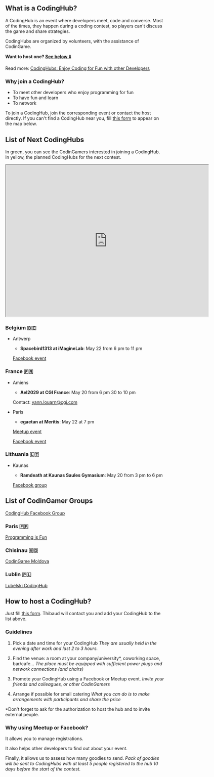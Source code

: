 ## What is a CodingHub?

A CodingHub is an event where developers meet, code and converse. Most of the times, they happen during a coding contest, so players can't discuss the game and share strategies.

CodingHubs are organized by volunteers, with the assistance of CodinGame. 

**Want to host one? [See below ⬇️](pages/community/hub.md#host)**

Read more:
[CodingHubs: Enjoy Coding for Fun with other Developers](https://www.codingame.com/blog/codinghubs-enjoy-coding-developers/)

### Why join a CodingHub?

- To meet other developers who enjoy programming for fun
- To have fun and learn
- To network

To join a CodingHub, join the corresponding event or contact the host directly. If you can't find a CodingHub near you, fill [this form](https://codingame.typeform.com/to/aIhWPc) to appear on the map below.

## List of Next CodingHubs

In green, you can see the CodinGamers interested in joining a CodingHub. In yellow, the planned CodingHubs for the next contest.

<iframe src="https://www.google.com/maps/d/embed?mid=1XWOYtGjzzsovaq8TXWHXJTZl2tqf8K0A" width="640" height="480"></iframe>

### Belgium 🇧🇪

- Antwerp

	- **Spacebird1313 at iMagineLab**: May 22 from 6 pm to 11 pm
	
	[Facebook event](https://www.facebook.com/events/2263567717022435/)

### France 🇫🇷

- Amiens

	- **Ael2029 at CGI France**: May 20 from 6 pm 30 to 10 pm

	Contact: yann.louarn@cgi.com

- Paris

	- **egaetan at Meritis**: May 22 at 7 pm
	
	[Meetup event](https://www.meetup.com/Meetup-Meritis/events/261011163/)

	[Facebook event](https://www.facebook.com/events/2290872874519191/)

### Lithuania 🇱🇹

- Kaunas
	
	- **Ramdeath at Kaunas Saules Gymasium**: May 20 from 3 pm to 6 pm

	[Facebook group](https://www.facebook.com/groups/680108122421462/)


## List of CodinGamer Groups

[CodingHub Facebook Group](https://www.facebook.com/groups/345333262492063/)

### Paris 🇫🇷
[Programming is Fun](https://www.meetup.com/Programming-is-Fun/)

### Chisinau 🇲🇩

[CodinGame Moldova](https://www.facebook.com/groups/1832627603638404/)

### Lublin 🇵🇱

[Lubelski CodingHub](https://www.facebook.com/lubelskicodinghub/)

## <a name="host"></a>How to host a CodingHub?

Just fill [this form](https://codingame.typeform.com/to/ihoVPP). Thibaud will contact you and add your CodingHub to the list above.

### Guidelines

1. Pick a date and time for your CodingHub
_They are usually held in the evening after work and last 2 to 3 hours._

2. Find the venue: a room at your company/university*, coworking space, bar/cafe...
_The place must be equipped with sufficient power plugs and network connections (and chairs)_

3. Promote your CodingHub using a Facebook or Meetup event.
_Invite your friends and colleagues, or other CodinGamers_

4. Arrange if possible for small catering
_What you can do is to make arrangements with participants and share the price_

*Don't forget to ask for the authorization to host the hub and to invite external people.

### Why using Meetup or Facebook?

It allows you to manage registrations.

It also helps other developers to find out about your event.

Finally, it allows us to assess how many goodies to send.
_Pack of goodies will be sent to CodingHubs with at least 5 people registered to the hub 10 days before the start of the contest._